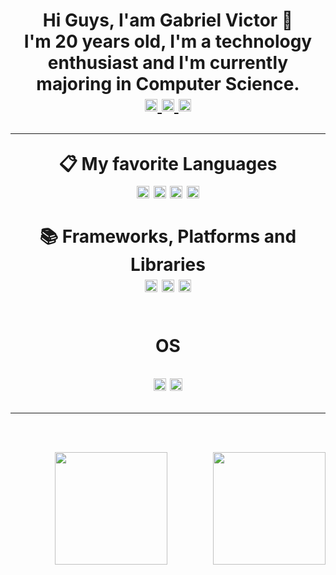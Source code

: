 <h1 align="center">Hi Guys, I'am Gabriel Victor 👋

<br>

<div>
  I'm 20 years old, I'm a technology enthusiast and I'm currently majoring in Computer Science.
</div>
<div>
  <a href ="https://www.linkedin.com/in/gabriel-victor-a8b6a0206/" target="_blank" >
    <img   height="20px" src="https://img.shields.io/badge/linkedin-%230077B5.svg?style=for-the-badge&logo=linkedin&logoColor=white"/>
  </a>

   <a href ="https://www.instagram.com/gvictorbf/" target="_blank" >
    <img   height="20px" src="https://img.shields.io/badge/Instagram-%23E4405F.svg?style=for-the-badge&logo=Instagram&logoColor=white"/>
  </a>

<a href ="https://www.reddit.com/user/GabrielHidaN/" target="_blank" >
    <img   height="20px" src="https://img.shields.io/badge/Reddit-FF4500?style=for-the-badge&logo=reddit&logoColor=white"/>
  </a>
  
</div>

<div>
  <hr>
📋 My favorite Languages
<div>
  <img   height="20px" src="https://img.shields.io/badge/html5-%23E34F26.svg?style=for-the-badge&logo=html5&logoColor=white"/> 
  <img   height="20px" src="https://img.shields.io/badge/css3-%231572B6.svg?style=for-the-badge&logo=css3&logoColor=white"/>
  <img   height="20px" src="https://img.shields.io/badge/python-3670A0?style=for-the-badge&logo=python&logoColor=ffdd54"/>
  <img   height="20px" src="https://img.shields.io/badge/javascript-%23323330.svg?style=for-the-badge&logo=javascript&logoColor=%23F7DF1E"/>
</div>

</div>
<br>

<div>
📚 Frameworks, Platforms and Libraries
  <div>
    <img   height="20px" src="https://img.shields.io/badge/bootstrap-%238511FA.svg?style=for-the-badge&logo=bootstrap&logoColor=whit"/>
    <img   height="20px" src="https://img.shields.io/badge/django-%23092E20.svg?style=for-the-badge&logo=django&logoColor=white"/>
    <img   height="20px" src="https://img.shields.io/badge/react-%2320232a.svg?style=for-the-badge&logo=react&logoColor=%2361DAFB"/>
  </div>
</div>
<br>
<div>
<p>OS</p>
  <div>
    <img   height="20px" src="https://img.shields.io/badge/Windows-0078D6?style=for-the-badge&logo=windows&logoColor=white"/>
    <img   height="20px" src="https://img.shields.io/badge/Linux-FCC624?style=for-the-badge&logo=linux&logoColor=black"/>
  </div>
</div>
<hr>

<div>
  <br>
  <img  height="180em" src="https://github-readme-stats.vercel.app/api?username=GabrielHidaN&show_icons=true&theme=blue-green&include_all_commits=true&count_private=true"/>
  <img align="right" height="180em" src="https://github-readme-stats.vercel.app/api/top-langs/?username=GabrielHidaN&layout=compact&langs_count=16&theme=blue-green"/>
</div>


